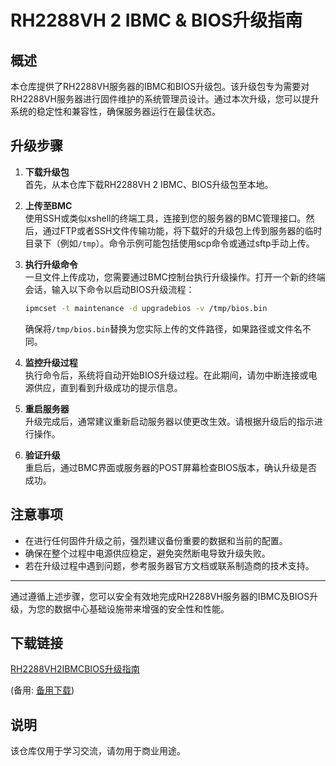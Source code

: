 # RH2288VH 2 IBMC & BIOS升级指南

## 概述

本仓库提供了RH2288VH服务器的IBMC和BIOS升级包。该升级包专为需要对RH2288VH服务器进行固件维护的系统管理员设计。通过本次升级，您可以提升系统的稳定性和兼容性，确保服务器运行在最佳状态。

## 升级步骤

1. **下载升级包**  
   首先，从本仓库下载RH2288VH 2 IBMC、BIOS升级包至本地。

2. **上传至BMC**  
   使用SSH或类似xshell的终端工具，连接到您的服务器的BMC管理接口。然后，通过FTP或者SSH文件传输功能，将下载好的升级包上传到服务器的临时目录下（例如`/tmp`）。命令示例可能包括使用scp命令或通过sftp手动上传。

3. **执行升级命令**  
   一旦文件上传成功，您需要通过BMC控制台执行升级操作。打开一个新的终端会话，输入以下命令以启动BIOS升级流程：
   
   ```bash
   ipmcset -t maintenance -d upgradebios -v /tmp/bios.bin
   ```

   确保将`/tmp/bios.bin`替换为您实际上传的文件路径，如果路径或文件名不同。

4. **监控升级过程**  
   执行命令后，系统将自动开始BIOS升级过程。在此期间，请勿中断连接或电源供应，直到看到升级成功的提示信息。

5. **重启服务器**  
   升级完成后，通常建议重新启动服务器以使更改生效。请根据升级后的指示进行操作。

6. **验证升级**  
   重启后，通过BMC界面或服务器的POST屏幕检查BIOS版本，确认升级是否成功。

## 注意事项

- 在进行任何固件升级之前，强烈建议备份重要的数据和当前的配置。
- 确保在整个过程中电源供应稳定，避免突然断电导致升级失败。
- 若在升级过程中遇到问题，参考服务器官方文档或联系制造商的技术支持。

---

通过遵循上述步骤，您可以安全有效地完成RH2288VH服务器的IBMC及BIOS升级，为您的数据中心基础设施带来增强的安全性和性能。

## 下载链接
[RH2288VH2IBMCBIOS升级指南](https://pan.quark.cn/s/4f45a8dd1fe0) 

(备用: [备用下载](https://pan.baidu.com/s/1ZNDLy9x6rEKwWjr4_V0A-g?pwd=1234))

## 说明

该仓库仅用于学习交流，请勿用于商业用途。
